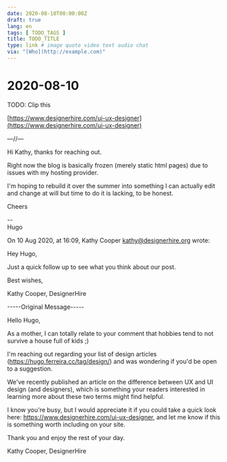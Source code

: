 ```yaml
---
date: 2020-08-10T00:00:00Z
draft: true
lang: en
tags: [ TODO_TAGS ]
title: TODO_TITLE
type: link # image quote video text audio chat
via: "[Who](http://example.com)"
---
```



# 2020-08-10

TODO: Clip this

[https://www.designerhire.com/ui-ux-designer](https://www.designerhire.com/ui-ux-designer)

—//—

Hi Kathy, thanks for reaching out. 

Right now the blog is basically frozen (merely static html pages) due to issues with my hosting provider.

I'm hoping to rebuild it over the summer into something I can actually edit and change at will but time to do it is lacking, to be honest.

Cheers 

--  
Hugo

On 10 Aug 2020, at 16:09, Kathy Cooper <kathy@designerhire.org> wrote:

Hey Hugo, 

Just a quick follow up to see what you think about our post. 

Best wishes, 

Kathy Cooper, DesignerHire 

-----Original Message-----

Hello Hugo, 

As a mother, I can totally relate to your comment that hobbies tend to not survive a house full of kids ;) 

I'm reaching out regarding your list of design articles (https://hugo.ferreira.cc/tag/design/) and was wondering if you'd be open to a suggestion. 

We've recently published an article on the difference between UX and UI design (and designers), which is something your readers interested in learning more about these two terms might find helpful. 

I know you're busy, but I would appreciate it if you could take a quick look here: https://www.designerhire.com/ui-ux-designer, and let me know if this is something worth including on your site. 

Thank you and enjoy the rest of your day.

Kathy Cooper, DesignerHire 

 
